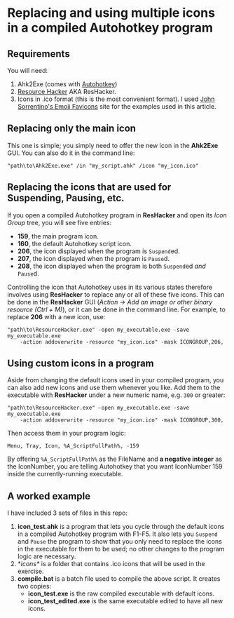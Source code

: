 # Replacing and using multiple icons in a compiled Autohotkey program


## Requirements

You will need:

1. Ahk2Exe (comes with [Autohotkey](https://www.autohotkey.com/))
2. [Resource Hacker](http://www.angusj.com/resourcehacker/) AKA ResHacker.
3. Icons in .ico format (this is the most convenient format). I used [John
   Sorrentino's Emoji Favicons](https://favicon.io/emoji-favicons/) site
   for the examples used in this article.


## Replacing only the main icon

This one is simple; you simply need to offer the new icon in the **Ahk2Exe**
GUI. You can also do it in the command line:

```
"path\to\Ahk2Exe.exe" /in "my_script.ahk" /icon "my_icon.ico"
```


## Replacing the icons that are used for Suspending, Pausing, etc.

If you open a compiled Autohotkey program in **ResHacker** and open its _Icon Group_ 
tree, you will see five entries:

- **159**, the main program icon.
- **160**, the default Autohotkey script icon.
- **206**, the icon displayed when the program is `Suspend`ed.
- **207**, the icon displayed when the program is `Pause`d.
- **208**, the icon displayed when the program is both `Suspend`ed _and_ `Pause`d.

Controlling the icon that Autohotkey uses in its various states therefore involves 
using **ResHacker** to replace any or all of these five icons. This can be done in
the **ResHacker** GUI (_Action → Add an image or other binary resource (Ctrl + M)_), 
or it can be done in the command line. For example, to replace **206** with a new
icon, use:

```
"path\to\ResourceHacker.exe" -open my_executable.exe -save my_executable.exe 
    -action addoverwrite -resource "my_icon.ico" -mask ICONGROUP,206,
```


## Using custom icons in a program

Aside from changing the default icons used in your compiled program, you can also
add new icons and use them whenever you like. Add them to the executable with
**ResHacker** under a new numeric name, e.g. `300` or greater:

```
"path\to\ResourceHacker.exe" -open my_executable.exe -save my_executable.exe 
    -action addoverwrite -resource "my_icon.ico" -mask ICONGROUP,300,
```

Then access them in your program logic: 

```
Menu, Tray, Icon, %A_ScriptFullPath%, -159
```

By offering `%A_ScriptFullPath%` as the FileName and **a negative integer** as
the IconNumber, you are telling Autohotkey that you want IconNumber 159 inside
the currently-running executable.


## A worked example

I have included 3 sets of files in this repo:

1. **icon_test.ahk** is a program that lets you cycle through the default icons in a
   compiled Autohotkey program with F1-F5. It also lets you `Suspend` and `Pause`
   the program to show that you only need to replace the icons in the executable for
   them to be used; no other changes to the program logic are necessary.
2. **icons\** is a folder that contains .ico icons that will be used in the exercise.
3. **compile.bat** is a batch file used to compile the above script. It creates two
   copies:
   - **icon_test.exe** is the raw compiled executable with default icons.
   - **icon_test_edited.exe** is the same executable edited to have all new icons.
